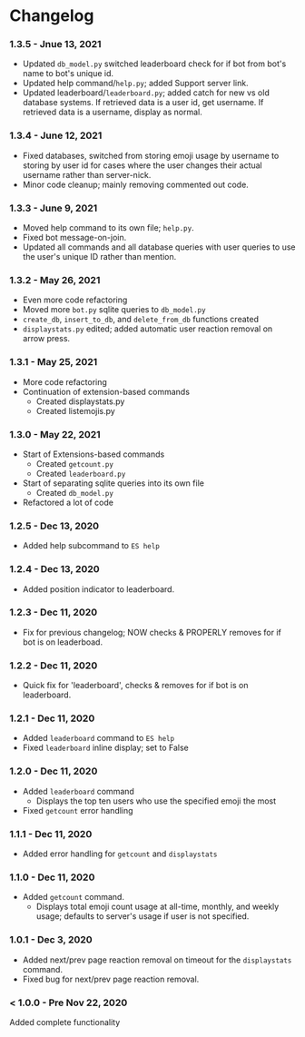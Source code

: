 # Changelog

### 1.3.5 - Jnue 13, 2021
- Updated `db_model.py` switched leaderboard check for if bot from bot's name to bot's unique id.
- Updated help command/`help.py`; added Support server link.
- Updated leaderboard/`leaderboard.py`; added catch for new vs old database systems. If retrieved data is a user id, get username. If retrieved data is a username, display as normal.

### 1.3.4 - June 12, 2021
- Fixed databases, switched from storing emoji usage by username to storing by user id for cases where the user changes their actual username rather than server-nick.
- Minor code cleanup; mainly removing commented out code.

### 1.3.3 - June 9, 2021
- Moved help command to its own file; `help.py`.
- Fixed bot message-on-join.
- Updated all commands and all database queries with user queries to use the user's unique ID rather than mention.

### 1.3.2 - May 26, 2021
- Even more code refactoring
- Moved more `bot.py` sqlite queries to `db_model.py`
- `create_db`, `insert_to_db`, and `delete_from_db` functions created
- `displaystats.py` edited; added automatic user reaction removal on arrow press.

### 1.3.1 - May 25, 2021
- More code refactoring
- Continuation of extension-based commands
	- Created displaystats.py
	- Created listemojis.py

### 1.3.0 - May 22, 2021
- Start of Extensions-based commands
	- Created `getcount.py`
	- Created `leaderboard.py`
- Start of separating sqlite queries into its own file
	- Created `db_model.py`
- Refactored a lot of code

### 1.2.5 - Dec 13, 2020
- Added help subcommand to `ES help`

### 1.2.4 - Dec 13, 2020
- Added position indicator to leaderboard.

### 1.2.3 - Dec 11, 2020
- Fix for previous changelog; NOW checks & PROPERLY removes for if bot is on leaderboad.

### 1.2.2 - Dec 11, 2020
- Quick fix for 'leaderboard', checks & removes for if bot is on leaderboard.

### 1.2.1 - Dec 11, 2020
- Added `leaderboard` command to `ES help`
- Fixed `leaderboard` inline display; set to False

### 1.2.0 - Dec 11, 2020
- Added `leaderboard` command
	- Displays the top ten users who use the specified emoji the most
- Fixed `getcount` error handling

### 1.1.1 - Dec 11, 2020
- Added error handling for `getcount` and `displaystats`

### 1.1.0 - Dec 11, 2020
- Added `getcount` command.
	- Displays total emoji count usage at all-time, monthly, and weekly usage; defaults to server's usage if user is not specified.

### 1.0.1 - Dec 3, 2020
- Added next/prev page reaction removal on timeout for the `displaystats` command.
- Fixed bug for next/prev page reaction removal.

### < 1.0.0 - Pre Nov 22, 2020
Added complete functionality

